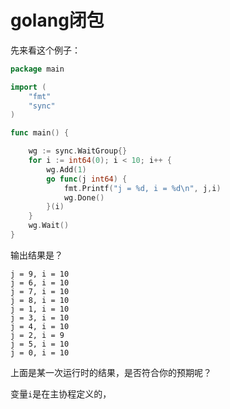 # golang闭包

先来看这个例子：

```go
package main

import (
	"fmt"
	"sync"
)

func main() {

	wg := sync.WaitGroup{}
	for i := int64(0); i < 10; i++ {
		wg.Add(1)
		go func(j int64) {
			fmt.Printf("j = %d, i = %d\n", j,i)
			wg.Done()
		}(i)
	}
	wg.Wait()
}
```

输出结果是？

```
j = 9, i = 10
j = 6, i = 10
j = 7, i = 10
j = 8, i = 10
j = 1, i = 10
j = 3, i = 10
j = 4, i = 10
j = 2, i = 9
j = 5, i = 10
j = 0, i = 10
```

上面是某一次运行时的结果，是否符合你的预期呢？

变量`i`是在主协程定义的，